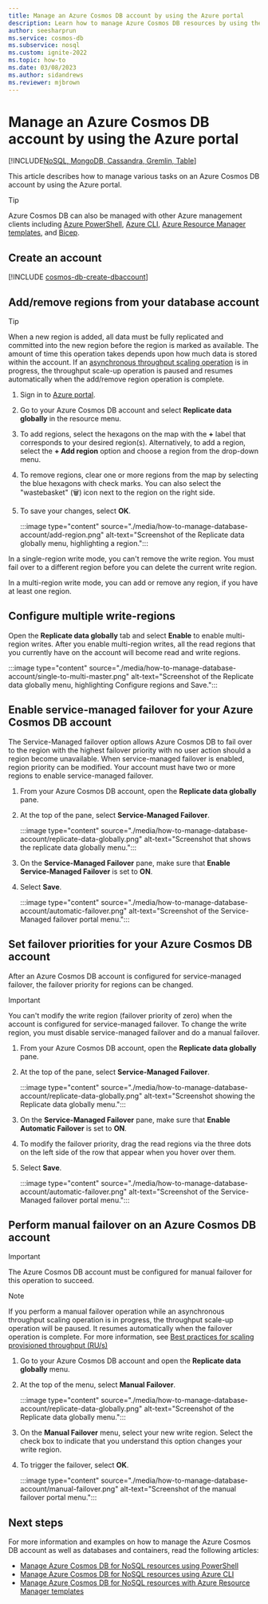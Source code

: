 ```yaml
---
title: Manage an Azure Cosmos DB account by using the Azure portal
description: Learn how to manage Azure Cosmos DB resources by using the Azure portal, PowerShell, CLI, and Azure Resource Manager templates.
author: seesharprun
ms.service: cosmos-db
ms.subservice: nosql
ms.custom: ignite-2022
ms.topic: how-to
ms.date: 03/08/2023
ms.author: sidandrews
ms.reviewer: mjbrown
---
```


# Manage an Azure Cosmos DB account by using the Azure portal

[!INCLUDE[NoSQL, MongoDB, Cassandra, Gremlin, Table](includes/appliesto-nosql-mongodb-cassandra-gremlin-table.md)]

This article describes how to manage various tasks on an Azure Cosmos DB account by using the Azure portal.

> [!TIP]
> Azure Cosmos DB can also be managed with other Azure management clients including [Azure PowerShell](manage-with-powershell.md), [Azure CLI](sql/manage-with-cli.md), [Azure Resource Manager templates](./manage-with-templates.md), and [Bicep](sql/manage-with-bicep.md).

## Create an account

[!INCLUDE [cosmos-db-create-dbaccount](includes/cosmos-db-create-dbaccount.md)]

## Add/remove regions from your database account

> [!TIP]
> When a new region is added, all data must be fully replicated and committed into the new region before the region is marked as available. The amount of time this operation takes depends upon how much data is stored within the account. If an [asynchronous throughput scaling operation](scaling-provisioned-throughput-best-practices.md#background-on-scaling-rus) is in progress, the throughput scale-up operation is paused and resumes automatically when the add/remove region operation is complete.

1. Sign in to [Azure portal](https://portal.azure.com).

1. Go to your Azure Cosmos DB account and select **Replicate data globally** in the resource menu.

1. To add regions, select the hexagons on the map with the **+** label that corresponds to your desired region(s). Alternatively, to add a region, select the **+ Add region** option and choose a region from the drop-down menu.

1. To remove regions, clear one or more regions from the map by selecting the blue hexagons with check marks. You can also select the "wastebasket" (🗑) icon next to the region on the right side.

1. To save your changes, select **OK**.

   :::image type="content" source="./media/how-to-manage-database-account/add-region.png" alt-text="Screenshot of the Replicate data globally menu, highlighting a region.":::

In a single-region write mode, you can't remove the write region. You must fail over to a different region before you can delete the current write region.

In a multi-region write mode, you can add or remove any region, if you have at least one region.

## <a id="configure-multiple-write-regions"></a>Configure multiple write-regions

Open the **Replicate data globally** tab and select **Enable** to enable multi-region writes. After you enable multi-region writes, all the read regions that you currently have on the account will become read and write regions.

:::image type="content" source="./media/how-to-manage-database-account/single-to-multi-master.png" alt-text="Screenshot of the Replicate data globally menu, highlighting Configure regions and Save.":::

## <a id="automatic-failover"></a>Enable service-managed failover for your Azure Cosmos DB account

The Service-Managed failover option allows Azure Cosmos DB to fail over to the region with the highest failover priority with no user action should a region become unavailable. When service-managed failover is enabled, region priority can be modified. Your account must have two or more regions to enable service-managed failover.

1. From your Azure Cosmos DB account, open the **Replicate data globally** pane.

1. At the top of the pane, select **Service-Managed Failover**.

   :::image type="content" source="./media/how-to-manage-database-account/replicate-data-globally.png" alt-text="Screenshot that shows the replicate data globally menu.":::

1. On the **Service-Managed Failover** pane, make sure that **Enable Service-Managed Failover** is set to **ON**.

1. Select **Save**.

   :::image type="content" source="./media/how-to-manage-database-account/automatic-failover.png" alt-text="Screenshot of the Service-Managed failover portal menu.":::

## Set failover priorities for your Azure Cosmos DB account

After an Azure Cosmos DB account is configured for service-managed failover, the failover priority for regions can be changed.

> [!IMPORTANT]
> You can't modify the write region (failover priority of zero) when the account is configured for service-managed failover. To change the write region, you must disable service-managed failover and do a manual failover.

1. From your Azure Cosmos DB account, open the **Replicate data globally** pane.

1. At the top of the pane, select **Service-Managed Failover**.

   :::image type="content" source="./media/how-to-manage-database-account/replicate-data-globally.png" alt-text="Screenshot showing the Replicate data globally menu.":::

1. On the **Service-Managed Failover** pane, make sure that **Enable Automatic Failover** is set to **ON**.

1. To modify the failover priority, drag the read regions via the three dots on the left side of the row that appear when you hover over them.

1. Select **Save**.

   :::image type="content" source="./media/how-to-manage-database-account/automatic-failover.png" alt-text="Screenshot of the Service-Managed failover portal menu.":::

## <a id="manual-failover"></a>Perform manual failover on an Azure Cosmos DB account

> [!IMPORTANT]
> The Azure Cosmos DB account must be configured for manual failover for this operation to succeed.

> [!NOTE]
> If you perform a manual failover operation while an asynchronous throughput scaling operation is in progress, the throughput scale-up operation will be paused. It resumes automatically when the failover operation is complete. For more information, see [Best practices for scaling provisioned throughput (RU/s)](scaling-provisioned-throughput-best-practices.md#background-on-scaling-rus)

1. Go to your Azure Cosmos DB account and open the **Replicate data globally** menu.

1. At the top of the menu, select **Manual Failover**.

   :::image type="content" source="./media/how-to-manage-database-account/replicate-data-globally.png" alt-text="Screenshot of the Replicate data globally menu.":::

1. On the **Manual Failover** menu, select your new write region. Select the check box to indicate that you understand this option changes your write region.

1. To trigger the failover, select **OK**.

   :::image type="content" source="./media/how-to-manage-database-account/manual-failover.png" alt-text="Screenshot of the manual failover portal menu.":::

## Next steps

For more information and examples on how to manage the Azure Cosmos DB account as well as databases and containers, read the following articles:

* [Manage Azure Cosmos DB for NoSQL resources using PowerShell](manage-with-powershell.md)
* [Manage Azure Cosmos DB for NoSQL resources using Azure CLI](sql/manage-with-cli.md)
* [Manage Azure Cosmos DB for NoSQL resources with Azure Resource Manager templates](./manage-with-templates.md)
